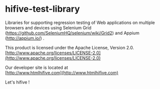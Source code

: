 # hifive-test-library

Libraries for supporting regression testing of Web applications on multiple browsers and devices 
using Selenium Grid (https://github.com/SeleniumHQ/selenium/wiki/Grid2) and Appium (http://appium.io/) .

This product is licensed under the Apache License, Version 2.0.  
[http://www.apache.org/licenses/LICENSE-2.0](http://www.apache.org/licenses/LICENSE-2.0)

Our developer site is located at  
[http://www.htmlhifive.com](http://www.htmlhifive.com)

Let's hifive !